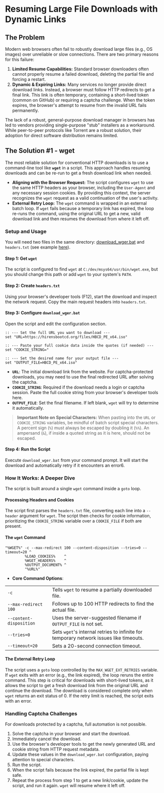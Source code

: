 # Resuming Large File Downloads with Dynamic Links

## The Problem

Modern web browsers often fail to robustly download large files (e.g., OS images) over unreliable or slow connections. There are two primary reasons for this failure:

1. **Limited Resume Capabilities:** Standard browser downloaders often cannot properly resume a failed download, deleting the partial file and forcing a restart.
2. **Dynamic & Expiring Links:** Many services no longer provide direct download links. Instead, a browser must follow HTTP redirects to get a final link. This link is often temporary, containing a short-lived token (common on GitHub) or requiring a captcha challenge. When the token expires, the browser's attempt to resume from the invalid URL fails permanently.

The lack of a robust, general-purpose download manager in browsers has led to vendors providing single-purpose "stub" installers as a workaround. While peer-to-peer protocols like Torrent are a robust solution, their adoption for direct software distribution remains limited.

## The Solution #1 - wget

The most reliable solution for conventional HTTP downloads is to use a command-line tool like **`wget`** in a script. This approach handles resuming downloads and can be re-run to get a fresh download link when needed.
- **Aligning with the Browser Request:** The script configures `wget` to use the same HTTP headers as your browser, including the `User-Agent` and any necessary session cookies. By providing this context, the server recognizes the `wget` request as a valid continuation of the user's activity.
- **External Retry Loop:** The `wget` command is wrapped in an external batch loop. If `wget` fails because a temporary link has expired, the loop re-runs the command, using the original URL to get a new, valid download link and then resumes the download from where it left off.

### Setup and Usage

You will need two files in the same directory: [download_wger.bat](./download_wger.bat) and `headers.txt` (see example [here](./headers.txt)).

#### Step 1: Get `wget`

The script is configured to find `wget` at `C:/dev/msys64/usr/bin/wget.exe`, but you should change this path or add `wget` to your system's `PATH`.

#### Step 2: Create `headers.txt`

Using your browser's developer tools (F12), start the download and inspect the network request. Copy the main request headers into `headers.txt`.

#### Step 3: Configure `download_wger.bat`

Open the script and edit the configuration section.

```
:: --- Set the full URL you want to download ---
set "URL=https://hirensbootcd.org/files/HBCD_PE_x64.iso"

:: --- Paste your full cookie data inside the quotes (if needed) ---
set "COOKIE_STRING="

:: --- Set the desired name for your output file ---
set "OUTPUT_FILE=HBCD_PE_x64.iso"
```

- **`URL`**: The initial download link from the website. For captcha-protected downloads, you may need to use the final redirected URL after solving the captcha.    
- **`COOKIE_STRING`**: Required if the download needs a login or captcha session. Paste the full cookie string from your browser's developer tools here.
- **`OUTPUT_FILE`**: Set the final filename. If left blank, `wget` will try to determine it automatically.

> **Important Note on Special Characters:** When pasting into the `URL` or `COOKIE_STRING` variables, be mindful of batch script special characters. A percent sign (`%`) must always be escaped by doubling it (`%%`). An ampersand (`&`), if inside a quoted string as it is here, should not be escaped.

#### Step 4: Run the Script

Execute `download_wger.bat` from your command prompt. It will start the download and automatically retry if it encounters an error6.

### How It Works: A Deeper Dive

The script is built around a single `wget` command inside a `goto` loop.

#### Processing Headers and Cookies

The script first parses the `headers.txt` file, converting each line into a `--header` argument for `wget`. The script then checks for cookie information, prioritizing the `COOKIE_STRING` variable over a `COOKIE_FILE` if both are present.

#### The `wget` Command

```
"%WGET%" -c --max-redirect 100 --content-disposition --tries=0 --timeout=20 ^
         %LOAD_COOKIES%    ^
         %WGET_HEADERS%    ^
         %OUTPUT_DOCUMENT% ^
         "%URL%"
```

- **Core Command Options**:

|                         |                                                                                        |
| ----------------------- | -------------------------------------------------------------------------------------- |
| `-c`                    | Tells `wget` to resume a partially downloaded file.                                    |
| `--max-redirect 100`    | Follows up to 100 HTTP redirects to find the actual file.                              |
| `--content-disposition` | Uses the server-suggested filename if `OUTPUT_FILE` is not set.                        |
| `--tries=0`             | Sets `wget`'s internal retries to infinite for temporary network issues like timeouts. |
| `--timeout=20`          | Sets a 20-second connection timeout.                                                   |

#### The External Retry Loop

The script uses a `goto` loop controlled by the `MAX_WGET_EXT_RETRIES` variable. If `wget` exits with an error (e.g., the link expired), the loop reruns the entire command. This step is critical for downloads with short-lived tokens, as it allows the script to get a fresh download link from the original URL and continue the download. The download is considered complete only when `wget` returns an exit status of 0. If the retry limit is reached, the script exits with an error.

### Handling Captcha Challenges

For downloads protected by a captcha, full automation is not possible.
1. Solve the captcha in your browser and start the download.
2. Immediately cancel the download.
3. Use the browser's developer tools to get the newly generated URL and cookie string from HTTP request metadata.
4. Update these values in the `download_wger.bat` configuration, paying attention to special characters.
5. Run the script.
6. When the script fails because the link expired, the partial file is kept safe.
7. Repeat the process from step 1 to get a new link/cookie, update the script, and run it again. `wget` will resume where it left off.
